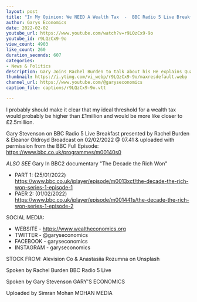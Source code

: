 ```yaml
---
layout: post
title: "In My Opinion: We NEED A Wealth Tax  -  BBC Radio 5 Live Breakfast with Rachel Burden"
author: Garys Economics
date: 2022-02-02
youtube_url: https://www.youtube.com/watch?v=r9LQzCx9-9o
youtube_id: r9LQzCx9-9o
view_count: 4903
like_count: 260
duration_seconds: 607
categories:
- News & Politics
description: Gary Joins Rachel Burden to talk about his He explains Quantitative Easing and questions why the media and politicians have not considered a wealth tax.
thumbnail: https://i.ytimg.com/vi_webp/r9LQzCx9-9o/maxresdefault.webp
channel_url: https://www.youtube.com/@garyseconomics
caption_file: captions/r9LQzCx9-9o.vtt

---
```


I probably should make it clear that my ideal threshold for a wealth tax would probably be higher than £1million and would be more like closer to £2.5million.

Gary Stevenson on BBC Radio 5 Live Breakfast presented by Rachel Burden & Eleanor Oldroyd
Broadcast on 02/02/2022 @ 07.41 & uploaded with permission from the BBC
Full Episode: https://www.bbc.co.uk/programmes/m00140s0


*ALSO SEE*
Gary In BBC2 documentary "The Decade the Rich Won" 
- PART 1: (25/01/2022) https://www.bbc.co.uk/iplayer/episode/m0013xcf/the-decade-the-rich-won-series-1-episode-1
- PAER 2: (01/02/2022) https://www.bbc.co.uk/iplayer/episode/m001441s/the-decade-the-rich-won-series-1-episode-2


SOCIAL MEDIA:
- WEBSITE - https://www.wealtheconomics.org
- TWITTER - @garyseconomics
- FACEBOOK - garyseconomics
- INSTAGRAM - garyseconomics


STOCK FROM:
Alevision Co &  Anastasiia Rozumna on Unsplash


Spoken by Rachel Burden
BBC Radio 5 Live


Spoken by Gary Stevenson
GARY'S ECONOMICS


Uploaded by Simran Mohan 
MOHAN MEDIA
